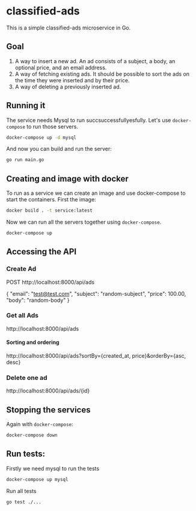 # classified-ads

This is a simple classified-ads microservice in Go.

## Goal
1. A way to insert a new ad. An ad consists of a subject, a body, an optional price, and
an email address.
2. A way of fetching existing ads. It should be possible to sort the ads on the time they
were inserted and by their price.
3. A way of deleting a previously inserted ad.

## Running it

The service needs Mysql to run succsuccessfullyesfully. Let's use `docker-compose` to run those servers.

```bash
docker-compose up -d mysql
```

And now you can build and run the server:

```bash
go run main.go
```

## Creating and image with docker

To run as a service we can create an image and use docker-compose to start the containers. First the image:

```bash
docker build . -t service:latest
```

Now we can run all the servers together using `docker-compose`.

```bash
docker-compose up
```

## Accessing the API
### Create Ad
POST http://localhost:8000/api/ads

{
    "email": "test@test.com", 
    "subject": "random-subject", 
    "price": 100.00,
    "body": "random-body"
}

### Get all Ads
http://localhost:8000/api/ads
#### Sorting and ordering
http://localhost:8000/api/ads?sortBy={created_at, price}&orderBy={asc, desc}

### Delete one ad
http://localhost:8000/api/ads/{id}

## Stopping the services

Again with `docker-compose`:

```bash
docker-compose down
```

## Run tests:
Firstly we need mysql to run the tests
```bash
docker-compose up mysql
```

Run all tests
```bash
go test ./...
```
